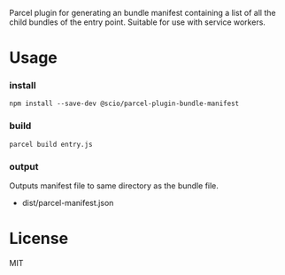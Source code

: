 Parcel plugin for generating an bundle manifest containing a list of all the child bundles of the entry point. 
Suitable for use with service workers.

Usage
=======

### install

```
npm install --save-dev @scio/parcel-plugin-bundle-manifest
```

### build

```
parcel build entry.js
```

### output

Outputs manifest file to same directory as the bundle file.

- dist/parcel-manifest.json

License
========

MIT
